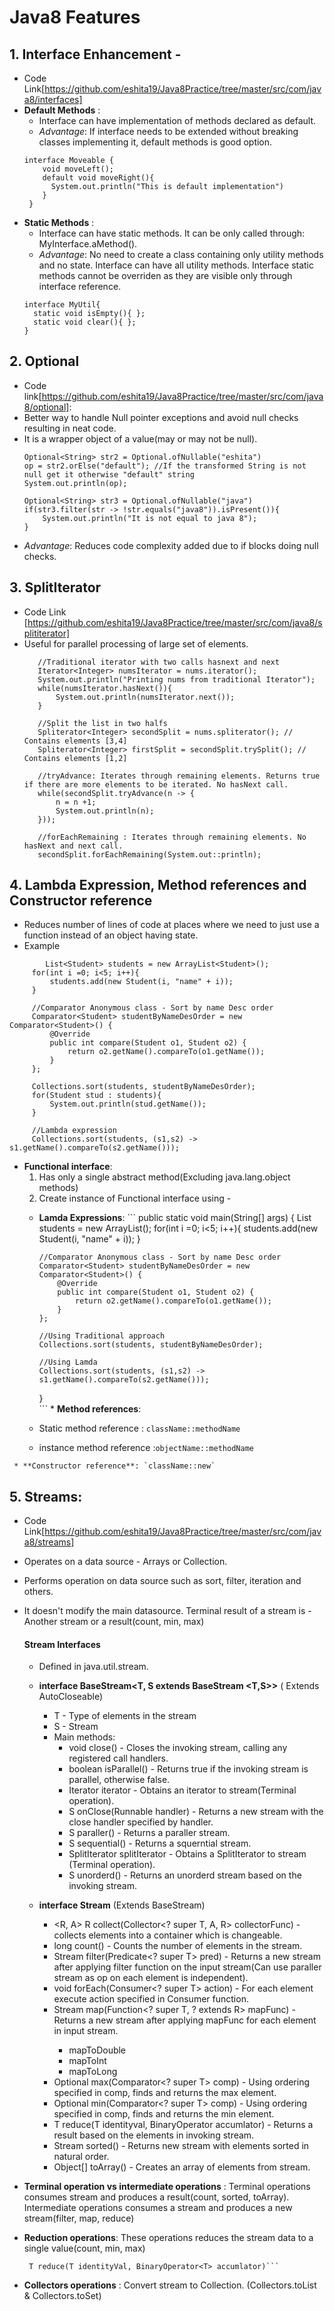 # Java8 Features

## 1. Interface Enhancement - 
   * Code Link[https://github.com/eshita19/Java8Practice/tree/master/src/com/java8/interfaces]
   * **Default Methods** :
      * Interface can have implementation of methods declared as default.
      * *Advantage*: If interface needs to be extended without breaking classes implementing it, default methods is good option.
      ```
      interface Moveable {
          void moveLeft();
          default void moveRight(){
            System.out.println("This is default implementation")
          }
       }
       ``` 
   * **Static Methods** :
     * Interface can have static methods. It can be only called through: MyInterface.aMethod().
     * *Advantage*: No need to create a class containing only utility methods and no state. Interface can have all utility methods. Interface static methods cannot be overriden as they are visible only through interface reference.
      ```
      interface MyUtil{
        static void isEmpty(){ };
        static void clear(){ };
      }
      ```
## 2. Optional
   * Code link[https://github.com/eshita19/Java8Practice/tree/master/src/com/java8/optional]:
   * Better way to handle Null pointer exceptions and avoid null checks resulting in neat code.
   * It is a wrapper object of a value(may or may not be null).
     ```
     Optional<String> str2 = Optional.ofNullable("eshita")
     op = str2.orElse("default"); //If the transformed String is not null get it otherwise "default" string
     System.out.println(op);
      
     Optional<String> str3 = Optional.ofNullable("java") 
     if(str3.filter(str -> !str.equals("java8")).isPresent()){
    	 System.out.println("It is not equal to java 8");
     }
     ```
   * *Advantage*: Reduces code complexity added due to if blocks doing null checks.

## 3. SplitIterator
   * Code Link [https://github.com/eshita19/Java8Practice/tree/master/src/com/java8/splititerator]
   * Useful for parallel processing of large set of elements.
     ```
        //Traditional iterator with two calls hasnext and next
		Iterator<Integer> numsIterator = nums.iterator();
		System.out.println("Printing nums from traditional Iterator");
		while(numsIterator.hasNext()){
			System.out.println(numsIterator.next());
		}
		
		//Split the list in two halfs
		Spliterator<Integer> secondSplit = nums.spliterator(); // Contains elements [3,4]
		Spliterator<Integer> firstSplit = secondSplit.trySplit(); // Contains elements [1,2]
		
		//tryAdvance: Iterates through remaining elements. Returns true if there are more elements to be iterated. No hasNext call.
		while(secondSplit.tryAdvance(n -> {
			n = n +1;
			System.out.println(n);
		}));
		
		//forEachRemaining : Iterates through remaining elements. No hasNext and next call.
		secondSplit.forEachRemaining(System.out::println);
       ```

## 4. Lambda Expression, Method references and Constructor reference
   * Reduces number of lines of code at places where we need to just use a function instead of an object having state.
   * Example
   ```
  	       List<Student> students = new ArrayList<Student>();
		for(int i =0; i<5; i++){
			students.add(new Student(i, "name" + i));
		}
		
		//Comparator Anonymous class - Sort by name Desc order
		Comparator<Student> studentByNameDesOrder = new Comparator<Student>() {
			@Override
			public int compare(Student o1, Student o2) {
				return o2.getName().compareTo(o1.getName());
			}
		};
		
		Collections.sort(students, studentByNameDesOrder);
		for(Student stud : students){
			System.out.println(stud.getName());
		}
		
		//Lambda expression
		Collections.sort(students, (s1,s2) -> s1.getName().compareTo(s2.getName()));
   ```
   *  **Functional interface**:
      1. Has only a single abstract method(Excluding java.lang.object methods)
      2. Create instance of Functional interface using -
      * **Lamda Expressions**:
	```
	   		public static void main(String[] args) {
			List<Student> students = new ArrayList<Student>();
			for(int i =0; i<5; i++){
				students.add(new Student(i, "name" + i));
			}

			//Comparator Anonymous class - Sort by name Desc order
			Comparator<Student> studentByNameDesOrder = new Comparator<Student>() {
				@Override
				public int compare(Student o1, Student o2) {
					return o2.getName().compareTo(o1.getName());
				}
			};

			//Using Traditional approach
			Collections.sort(students, studentByNameDesOrder);
			
			//Using Lamda
			Collections.sort(students, (s1,s2) -> s1.getName().compareTo(s2.getName()));
		}	
	```
     * **Method references**:
       * Static method reference : `className::methodName`
       * instance method reference :`objectName::methodName`
	
     * **Constructor reference**: `className::new`
          
        
     

## 5. Streams:
   * Code Link[https://github.com/eshita19/Java8Practice/tree/master/src/com/java8/streams]
   * Operates on a data source - Arrays or Collection.
   * Performs operation on data source such as sort, filter, iteration and others.
   * It doesn't modify the main datasource. Terminal result of a stream is - Another stream or a result(count, min, max)
      #### Stream Interfaces
      * Defined in java.util.stream.
      * **interface BaseStream<T, S extends BaseStream <T,S>>**   ( Extends AutoCloseable)
        * T - Type of elements in the stream
        * S - Stream
        * Main methods:
          * void close() - Closes the invoking stream, calling any registered call handlers.
          * boolean isParallel() - Returns true if the invoking stream is parallel, otherwise false.
          * Iterator<T> iterator - Obtains an iterator to stream(Terminal operation).
          * S onClose(Runnable handler) - Returns a new stream with the close handler specified by handler.
          * S paraller() - Returns a paraller stream.
          * S sequential() - Returns a squerntial stream.
          * SplitIterator<T> splitIterator - Obtains a SplitIterator to stream (Terminal operation).
          * S unorderd() - Returns an unorderd stream based on the invoking stream.
  
     * **interface Stream<T>** (Extends BaseStream)
       * <R, A> R collect(Collector<? super T, A, R> collectorFunc) - collects elements into a container which is changeable.
       * long count() - Counts the number of elements in the stream.
       * Stream<T> filter(Predicate<? super T> pred) - Returns a  new stream after applying filter function on the input stream(Can use paraller stream as op on each element is independent).
       * void forEach(Consumer<? super T> action) - For each element execute action specified in Consumer function.
       * <R> Stream<R> map(Function<? super T, ? extends R> mapFunc) - Returns a new stream after applying mapFunc for each element in input stream.
         * mapToDouble 
         * mapToInt
         * mapToLong
       * Optional<T> max(Comparator<? super T> comp) - Using ordering specified in comp, finds and returns the max element.
       * Optional<T> min(Comparator<? super T> comp) - Using ordering specified in comp, finds and returns the min element.
       * T reduce(T identityval, BinaryOperator<T> accumlator) - Returns a result based on the elements in invoking stream.
       * Stream<T> sorted() - Returns new stream with elements sorted in natural order.
       * Object[] toArray() - Creates an array of elements from stream.

   * **Terminal operation vs intermediate operations** : Terminal operations consumes stream and produces a result(count, sorted, toArray). Intermediate operations consumes a stream and produces a new stream(filter, map, reduce)
   * **Reduction operations**: These operations reduces the stream data to a single value(count, min, max) 
     ``` Optional<T> reduce(BinaryOperator<T> accumlator)
      T reduce(T identityVal, BinaryOperator<T> accumlator)```
   * **Collectors operations** : Convert stream to Collection. (Collectors.toList & Collectors.toSet)
  
  
          
     
   
